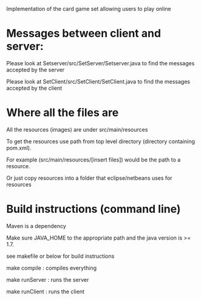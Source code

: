 Implementation of the card game set allowing users to play online

Messages between client and server:
===================

Please look at Setserver/src/SetServer/Setserver.java
to find the messages accepted by the server

Please look at SetClient/src/SetClient/SetClient.java
to find the messages accepted by the client

Where all the files are
====================
All the resources (images) are under src/main/resources

To get the resources use path from top level directory (directory containing pom.xml).

For example (src/main/resources/[insert files]) would be the path to a resource.

Or just copy resources into a folder that eclipse/netbeans uses for resources

Build instructions (command line)
====================
Maven is a dependency

Make sure JAVA_HOME to the appropriate path and the java version is >= 1.7.

see makefile or below for build instructions

make compile : compiles everything

make runServer : runs the server

make runClient : runs the client
